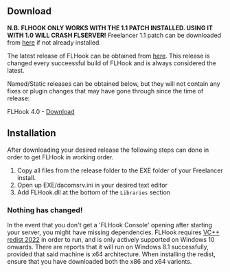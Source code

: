## Download

**N.B. FLHOOK ONLY WORKS WITH THE 1.1 PATCH INSTALLED. USING IT WITH 1.0 WILL CRASH FLSERVER!**
Freelancer 1.1 patch can be downloaded from [here](https://the-starport.net/freelancer/download/singlefile.php?cid=1&lid=2639) if not already installed.

The latest release of FLHook can be obtained from [here](https://github.com/TheStarport/FLHook/releases). This release is changed every succeessful build of FLHook and is always considered the latest. 

Named/Static releases can be obtained below, but they will not contain any fixes or plugin changes that may have gone through since the time of release:

FLHook 4.0 - [Download](https://example.com)


## Installation

After downloading your desired release the following steps can done in order to get FLHook in working order.

1. Copy all files from the release folder to the EXE folder of your Freelancer install.
2. Open up EXE/dacomsrv.ini in your desired text editor
3. Add FLHook.dll at the bottom of the `Libraries` section

### Nothing has changed!
In the event that you don't get a 'FLHook Console' opening after starting your server, you might have missing dependencies. FLHook requires [VC++ redist 2022](https://learn.microsoft.com/en-US/cpp/windows/latest-supported-vc-redist?view=msvc-170) in order to run, and is only actively supported on Windows 10 onwards. There are reports that it will run on Windows 8.1 successfully, provided that said machine is x64 architecture. When installing the redist, ensure that you have downloaded both the x86 and x64 varients.
